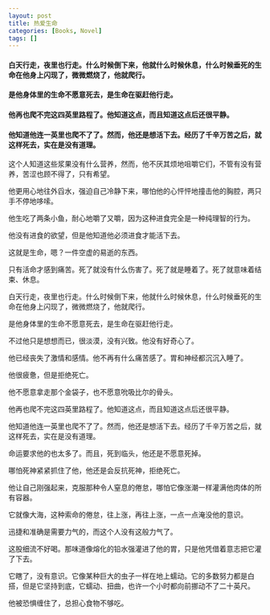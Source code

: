 ```yaml
---
layout: post
title: 热爱生命
categories: [Books, Novel]
tags: []
---
```

#### 白天行走，夜里也行走。什么时候倒下来，他就什么时候休息，什么时候垂死的生命在他身上闪现了，微微燃烧了，他就爬行。
#### 是他身体里的生命不愿意死去，是生命在驱赶他行走。
#### 他再也爬不完这四英里路程了。他知道这点，而且知道这点后还很平静。
#### 他知道他连一英里也爬不了了。然而，他还是想活下去。经历了千辛万苦之后，就这样死去，实在是没有道理。
<!-- more -->
这个人知道这些浆果没有什么营养，然而，他不厌其烦地咀嚼它们，不管有没有营养，苦涩也顾不得了，只有希望。 

他更用心地往外舀水，强迫自己冷静下来，哪怕他的心怦怦地撞击他的胸腔，两只手不停地哆嗦。

他生吃了两条小鱼，耐心地嚼了又嚼，因为这种进食完全是一种纯理智的行为。

他没有进食的欲望，但是他知道他必须进食才能活下去。 

这就是生命，嗯？一件空虚的易逝的东西。

只有活命才感到痛苦。死了就没有什么伤害了。死了就是睡着了。死了就意味着结束、休息。

白天行走，夜里也行走。什么时候倒下来，他就什么时候休息，什么时候垂死的生命在他身上闪现了，微微燃烧了，他就爬行。

是他身体里的生命不愿意死去，是生命在驱赶他行走。

不过他只是想想而已，很淡漠，没有兴致。他没有好奇心了。

他已经丧失了激情和感情。他不再有什么痛苦感了。胃和神经都沉沉入睡了。

他很疲惫，但是拒绝死亡。

他不愿意拿走那个金袋子，也不愿意吮吸比尔的骨头。

他再也爬不完这四英里路程了。他知道这点，而且知道这点后还很平静。

他知道他连一英里也爬不了了。然而，他还是想活下去。经历了千辛万苦之后，就这样死去，实在是没有道理。

命运要求他的也太多了。而且，死到临头，他还是不愿意死掉。

哪怕死神紧紧抓住了他，他还是会反抗死神，拒绝死亡。 

他让自己刚强起来，克服那种令人窒息的倦怠，哪怕它像涨潮一样灌满他肉体的所有容器。

它就像大海，这种索命的倦怠，往上涨，再往上涨，一点一点淹没他的意识。

迅捷和准确是需要力气的，而这个人没有这般力气了。 

这股细流不好喝。那味道像熔化的铅水强灌进了他的胃，只是他凭借着意志把它灌了下去。

它瞎了，没有意识。它像某种巨大的虫子一样在地上蠕动。它的多数努力都是白搭，但是它坚持到底，它蠕动、扭曲，也许一个小时都向前挪动不了二十英尺。 

他被恐惧缠住了，总担心食物不够吃。
